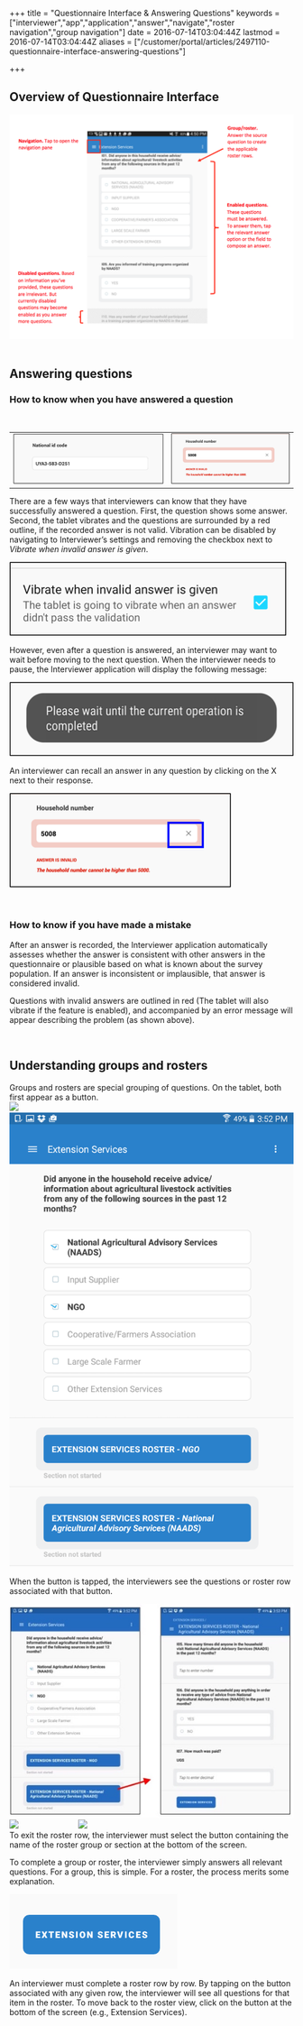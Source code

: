 +++
title = "Questionnaire Interface & Answering Questions"
keywords = ["interviewer","app","application","answer","navigate","roster navigation","group navigation"]
date = 2016-07-14T03:04:44Z
lastmod = 2016-07-14T03:04:44Z
aliases = ["/customer/portal/articles/2497110-questionnaire-interface-answering-questions"]

+++

Overview of Questionnaire Interface 
------------------------------------

  
  
![](images/658240.png)  
 

Answering questions
-------------------

### How to know when you have answered a question

 

<table>
<tbody>
<tr class="odd">
<td><img src="images/658261.png" /></td>
<td><img src="images/658262.png" /></td>
</tr>
</tbody>
</table>

  
  
There are a few ways that interviewers can know that they have
successfully answered a question. First, the question shows some answer.
Second, the tablet vibrates and the questions are surrounded by a red
outline, if the recorded answer is not valid. Vibration can be disabled
by navigating to Interviewer’s settings and removing the checkbox next
to *Vibrate when invalid answer is given*.  
  
![](images/658265.png)  
  
  
However, even after a question is answered, an interviewer may want to
wait before moving to the next question. When the interviewer needs to
pause, the Interviewer application will display the following message:  
  
![](images/658267.png)  
  
An interviewer can recall an answer in any question by clicking on the X
next to their response.  
  
![](images/658268.png)  
  
 

### How to know if you have made a mistake

  
After an answer is recorded, the Interviewer application automatically
assesses whether the answer is consistent with other answers in the
questionnaire or plausible based on what is known about the survey
population. If an answer is inconsistent or implausible, that answer is
considered invalid.  
  
Questions with invalid answers are outlined in red (The tablet will also
vibrate if the feature is enabled), and accompanied by an error message
will appear describing the problem (as shown above).  
  
  
 

Understanding groups and rosters
--------------------------------

  
Groups and rosters are special grouping of questions. On the tablet,
both first appear as a button.  
![](file://localhost/Users/Shima/Library/Caches/TemporaryItems/msoclip/0/clip_image001.png)  
![](images/711064.png)  
  
  
When the button is tapped, the interviewers see the questions or roster
row associated with that button.  
  
![](images/711071.png)  
![](file://localhost/Users/Shima/Library/Caches/TemporaryItems/msoclip/0/clip_image002.png)
                         
![](file://localhost/Users/Shima/Library/Caches/TemporaryItems/msoclip/0/clip_image003.png)  
To exit the roster row, the interviewer must select the button
containing the name of the roster group or section at the bottom of the
screen.  
  
  
To complete a group or roster, the interviewer simply answers all
relevant questions. For a group, this is simple. For a roster, the
process merits some explanation.  
  
  
![](images/711065.png)  
  
  
An interviewer must complete a roster row by row. By tapping on the
button associated with any given row, the interviewer will see all
questions for that item in the roster. To move back to the roster view,
click on the button at the bottom of the screen (e.g., Extension
Services).
